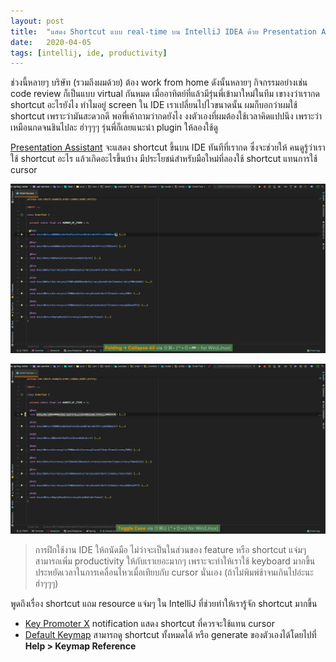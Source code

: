 ```yaml
---
layout: post
title:  "แสดง Shortcut แบบ real-time บน IntelliJ IDEA ด้วย Presentation Assistant Plugin"
date:   2020-04-05
tags: [intellij, ide, productivity]
---
```

ช่วงนี้หลายๆ บริษัท (รวมถึงผมด้วย) ต้อง work from home ดังนั้นหลายๆ กิจกรรมอย่างเช่น code review ก็เป็นแบบ virtual กันหมด  เมื่ออาทิตย์ที่แล้วมีรุ่นพี่เข้ามาใหม่ในทีม เขางงว่าเรากด shortcut อะไรยังไง ทำไมอยู่ screen ใน IDE เราเปลี่ยนไปไวขนาดนั้น ผมก็บอกว่าผมใช้ shortcut เพราะว่ามันสะดวกดี พอพี่เค้าถามว่ากดยังไง งงตัวเองที่ผมต้องใช้เวลาคิดแปปนึง เพราะว่าเหมือนกดจนชินไปละ ฮ่าๆๆๆ รุ่นพี่ก็เลยแนะนำ plugin ให้ลองใช้ดู

[Presentation Assistant](https://plugins.jetbrains.com/plugin/7345-presentation-assistant) จะแสดง shortcut ขึ้นบน IDE ทันทีที่เรากด ซึ่งจะช่วยให้
คนดูรู้ว่าเราใช้ shortcut อะไร แล้วเกิดอะไรขึ้นบ้าง มีประโยชน์สำหรับมือใหม่ที่ลองใช้ shortcut แทนการใช้ cursor  

![Presentation Assistant 1](/assets/2020-04-05-intellij-presentation-assistant-plugin-1.png)
  
![Presentation Assistant 2](/assets/2020-04-05-intellij-presentation-assistant-plugin-2.png)

>การฝึกใช้งาน IDE ให้ถนัดมือ ไม่ว่าจะเป็นในส่วนของ feature หรือ shortcut แจ่มๆ สามารถเพิ่ม productivity ให้กับเราเยอะมากๆ 
เพราะจะทำให้เราใช้ keyboard มากขึ้น ประหยัดเวลาในการเคลื่อนไหวเมื่อเทียบกับ cursor นั่นเอง (ถ้าไม่พิมพ์ช้าจนเกินไปอ่ะนะ ฮ่าๆๆๆ)  

พูดถึงเรื่อง shortcut แถม resource แจ่มๆ ใน IntelliJ ที่ช่วยทำให้เรารู้จัก shortcut มากขึ้น
- [Key Promoter X](https://plugins.jetbrains.com/plugin/9792-key-promoter-x) notification แสดง shortcut ที่ควรจะใช้แทน cursor
- [Default Keymap](https://resources.jetbrains.com/storage/products/intellij-idea/docs/IntelliJIDEA_ReferenceCard.pdf) สามารถดู shortcut ทั้งหมดได้ หรือ
generate ของตัวเองได้โดยไปที่ **Help > Keymap Reference**
